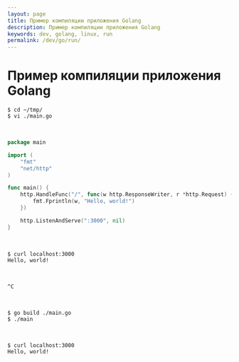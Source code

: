 ```yaml
---
layout: page
title: Пример компиляции приложения Golang
description: Пример компиляции приложения Golang
keywords: dev, golang, linux, run
permalink: /dev/go/run/
---
```


# Пример компиляции приложения Golang

```
$ cd ~/tmp/
$ vi ./main.go
```

<br/>

```go
package main

import (
	"fmt"
	"net/http"
)

func main() {
	http.HandleFunc("/", func(w http.ResponseWriter, r *http.Request) {
		fmt.Fprintln(w, "Hello, world!")
	})

	http.ListenAndServe(":3000", nil)
}
```

<br/>

```
$ curl localhost:3000
Hello, world!
```

<br/>

```
^C
```

<br/>

```
$ go build ./main.go
$ ./main
```

<br/>

```
$ curl localhost:3000
Hello, world!
```

